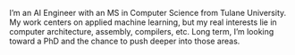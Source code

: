 I’m an AI Engineer with an MS in Computer Science from Tulane University. My work centers on applied machine learning, but my real interests lie in computer architecture, assembly, compilers, etc. Long term, I’m looking toward a PhD and the chance to push deeper into those areas.
